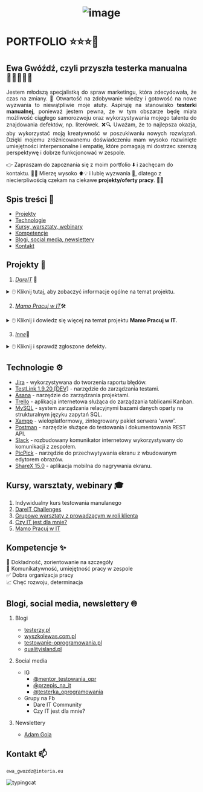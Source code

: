 <h1 align="center"> 
  
![image](https://github.com/TesterkaEG/Portfolio/assets/144365299/609eecc8-a4c8-4578-b304-8f546a934416) 

</h1> <p align="center">  </h1> 

# PORTFOLIO ⭐⭐⭐🚀 


## Ewa Gwóźdź, czyli przyszła testerka manualna 👩‍💻🕵🏼‍♀️

<p align="justify"> Jestem młodszą specjalistką do spraw marketingu, która zdecydowała, że czas na zmiany. 🎉 Otwartość na zdobywanie wiedzy i gotowość na nowe wyzwania to niewątpliwie moje atuty. Aspiruję na stanowisko <b>testerki manualnej</b>, ponieważ jestem pewna, że w tym obszarze będę miała możliwość ciągłego samorozwoju oraz wykorzystywania mojego talentu do znajdowania defektów, np. literówek. ❌🔍 Uważam, że to najlepsza okazja, aby wykorzystać moją kreatywność w poszukiwaniu nowych rozwiązań. Dzięki mojemu zróżnicowanemu doświadczeniu mam wysoko rozwinięte umiejętności interpersonalne i empatię, które pomagają mi dostrzec szerszą perspektywę i dobrze funkcjonować w zespole. </p>

👉 Zapraszam do zapoznania się z moim portfolio ⬇️ i zachęcam do kontaktu. 📱📧 Mierzę wysoko ⬆💡 i lubię wyzwania 💪, dlatego z niecierpliwością czekam na ciekawe **projekty/oferty pracy**. 🙂💼 </p>


##  Spis treści 📌

* [Projekty](#projekty-)
* [Technologie](#technologie-)
* [Kursy, warsztaty, webinary](#kursy-warsztaty-webinary-)
* [Kompetencje](#kompetencje-)
* [Blogi, social media, newslettery](#blogi-social-media-newslettery-)
* [Kontakt](#kontakt-)



## Projekty 📑

1. [*DareIT*](https://drive.google.com/drive/folders/1BkzQya08W05i_sgWLteUv_aPaJQdK-Up?usp=drive_link) 💎

<details>
<summary>🖱️ Kliknij tutaj, aby zobaczyć informacje ogólne na temat projektu. </b> </summary>
<b> <br>Czym jest wyzwanie Dare IT Challenges ❔</b> 
  
<br> To 7-tygodniowe wyzwanie organizowane przez DareIT, którego rezultatem jest kompletny projekt z zakresu testowania manualnego. Zadania były wykonywane w cotygodniowych sprintach. Celem projektu było zgłębienie tajników testowania manualnego oraz stworzenie własnego portfolio. 

👇Zadania wykonywane podczas wyzwania:
▶️ [Task 1](https://tiny.pl/cf869)
▶️ [Task 2](https://tiny.pl/cf8bg)
▶️ [Task 3](https://tiny.pl/c5pzb)
▶️ [Task 4](https://tiny.pl/c1dh9)
▶️ [Task 5](https://tiny.pl/cjtj4)
▶️ [Task 6](https://tiny.pl/cjj35)


Czego nauczyłam się podczas wyzwania?
<br>✔️ Testowania aplikacji webowych i mobilnych 
<br>✔️ Testowania eksploracyjnego
<br>✔️ Redagowania przypadków testowych (m.in. z wykorzystaniem narzędzia TestLink)
<br>✔️ Raportowania błędów z użyciem [Jiry](https://tiny.pl/c1f8n)
<br>✔️ Tworzenia raportów z testów 
<br>✔️ SQL 
</details>

2. [*Mamo Pracuj w IT*](https://drive.google.com/drive/folders/1Z95ucarzBCjfXUffgd80F15rE7yOvfjV?usp=drive_link)🛠

<details>
<summary>🖱️ Kliknij i dowiedz się więcej na temat projektu <b>Mamo Pracuj w IT<b/>. </b> </summary>
<b> <br>Cel projektu ❔</b> </b> 

<br>🎯Wykrycie najważniejszych defektów sklepu internetowego [skleptest.pl](http://skleptest.pl/)</details>



3. [*Inne*](https://tiny.pl/cjpfd)📁

<details>
<summary>🖱️ Kliknij i sprawdź zgłoszone defekty<b/>. </b> </summary>
<b> <br>🌐www</b> </b> 

<br> - [Norsan](https://tiny.pl/cjpct)
<br> - [Alab](https://tiny.pl/cjpdj)
<br> - [Felix](https://tiny.pl/cjpdp)
</details>


 ## Technologie ⚙

- [Jira](https://www.atlassian.com/software/jira) - wykorzystywana do tworzenia raportu błędów.
- [TestLink 1.9.20 [DEV]](https://test-link.pl/) - narzędzie do zarządzania testami. 
- [Asana](https://asana.com/pl) - narzędzie do zarządzania projektami. 
- [Trello](https://trello.com/pl) - aplikacja internetowa służąca do zarządzania tablicami Kanban.
- [MySQL](https://www.oracle.com/database/sqldeveloper/) - system zarządzania relacyjnymi bazami danych oparty na strukturalnym języku zapytań SQL.
- [Xampp](https://www.apachefriends.org/pl/index.html) - wieloplatformowy, zintegrowany pakiet serwera 'www'.
- [Postman](https://www.postman.com/) - narzędzie służące do testowania i dokumentowania REST API.
- [Slack](https://slack.com/solutions/engineering) - rozbudowany komunikator internetowy wykorzystywany do komunikacji z zespołem.
- [PicPick](https://picpick.app/pl/) - narzędzie do przechwytywania ekranu z wbudowanym edytorem obrazów.
- [ShareX 15.0](https://getsharex.com/) - aplikacja mobilna do nagrywania ekranu. 


## Kursy, warsztaty, webinary 🎓

1. Indywidualny kurs testowania manulanego
2. [DareIT Challenges](https://www.dareit.io/challenges/qa-manual-testing)
3. [Grupowe warsztaty z prowadzącym w roli klienta](https://szkoleniedlaqa.pl/)
4. [Czy IT jest dla mnie?](https://www.czyitjestdlamnie.pl/kursy)
5. [Mamo Pracuj w IT](https://mamopracuj.pl/mamo-pracuj-w-it/)


## Kompetencje ✨

🔎 Dokładność, zorientowanie na szczegóły 
<br> 🤝 Komunikatywność, umiejętność pracy w zespole
<br> ✅ Dobra organizacja pracy
<br> 📈 Chęć rozwoju, determinacja


## Blogi, social media, newslettery 🌐

1. Blogi
      - [testerzy.pl](https://testerzy.pl/)
      - [wyszkolewas.com.pl](https://www.wyszkolewas.com.pl/blog/)
      - [testowanie-oprogramowania.pl](https://testowanie-oprogramowania.pl/blog/)
      - [qualityisland.pl](https://qualityisland.pl/blog/)


2. Social media
   - IG
     - [@mentor_testowania_opr](https://www.instagram.com/mentor_testowania_opr/)
     - [@przepis_na_it](https://www.instagram.com/przepis_na_it/)
     - [@testerka_oprogramowania](https://www.instagram.com/testerka_oprogramowania/) 
   - Grupy na Fb
     - Dare IT Community
     - Czy IT jest dla mnie?
  
       
3. Newslettery
    - [Adam Gola](https://szkoleniedlaqa.pl/)



## Kontakt 📫
```ewa_gwozdz@interia.eu```

![typingcat](https://github.com/TesterkaEG/Portfolio/assets/144365299/8845473e-180a-4948-99ac-a5d3d31208e3)


